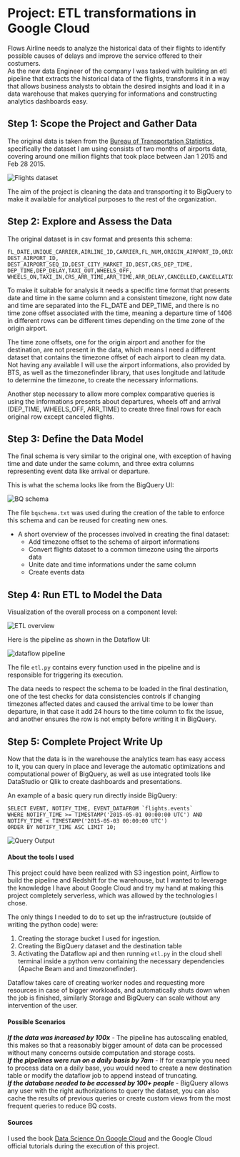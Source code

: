 # Project: ETL transformations in Google Cloud

Flows Airline needs to analyze the historical data of their flights to identify possible causes of delays and improve the service offered to their costumers.  
As the new data Engineer of the company I was tasked with building an etl pipeline that extracts the historical data of the flights, transforms it in a way that allows business analysts to obtain the desired insights and load it in a data warehouse that makes querying for informations and constructing analytics dashboards easy. 

## Step 1: Scope the Project and Gather Data

The original data is taken from the [Bureau of Transportation Statistics](https://www.transtats.bts.gov/airports.asp), specifically the dataset I am using consists of two months of airports data, 
covering around one million flights that took place between Jan 1 2015 and Feb 28 2015.

![Flights dataset](/Capstone%20Project/images/flights_data.png)

The aim of the project is cleaning the data and transporting it to BigQuery to make it available for analytical purposes to the rest of  the organization.

## Step 2: Explore and Assess the Data

The original dataset is in csv format and presents this schema:

```
FL_DATE,UNIQUE_CARRIER,AIRLINE_ID,CARRIER,FL_NUM,ORIGIN_AIRPORT_ID,ORIGIN_AIRPORT_SEQ_ID,ORIGIN_CITY_MARKET_ID,ORIGIN,  
DEST_AIRPORT_ID, DEST_AIRPORT_SEQ_ID,DEST_CITY_MARKET_ID,DEST,CRS_DEP_TIME, DEP_TIME,DEP_DELAY,TAXI_OUT,WHEELS_OFF,
WHEELS_ON,TAXI_IN,CRS_ARR_TIME,ARR_TIME,ARR_DELAY,CANCELLED,CANCELLATION_CODE,DIVERTED,DISTANCE
```

To make it suitable for analysis it needs a specific time format that presents date and time in the same column and a consistent timezone, right now date and time are separated into the FL_DATE and DEP_TIME, and there is no time zone offset associated with the time, meaning a departure time of 1406 in different rows can be different times depending on the time zone of the origin airport.

The time zone offsets, one for the origin airport and another for the destination, are not present in the data, which means I need a different dataset that contains the timezone offset of each airport to clean my data.  
Not having any available I will use the airport informations, also provided by BTS, as well as the timezonefinder library, that uses longitude and latitude to determine the timezone, to create the necessary informations.

Another step necessary to allow more complex comparative queries is using the informations presents about departures, wheels off and arrival (DEP_TIME, WHEELS_OFF, ARR_TIME) to create three final rows for each original row except canceled flights.

## Step 3: Define the Data Model

The final schema is very similar to the original one, with exception of having time and date under the same column, and three extra 
columns representing event data like arrival or departure.

This is what the schema looks like from the BigQuery UI:

![BQ schema](/Capstone%20Project/images/BQ_schema_full.jpg)

The file `bqschema.txt` was used during the creation of the table to enforce this schema and can be reused for creating new ones.

* A short overview of the processes involved in creating the final dataset:
	- Add timezone offset to the schema of airport informations
	- Convert flights dataset to a common timezone using the airports data
	- Unite date and time informations under the same column
	- Create events data

## Step 4: Run ETL to Model the Data

Visualization of the overall process on a component level:

![ETL overview](/Capstone%20Project/images/csv_file_to_bigquery.png)

Here is the pipeline as shown in the Dataflow UI:

![dataflow pipeline](/Capstone%20Project/images/dataflow_pipeline.png)

The file `etl.py` contains every function used in the pipeline and is responsible for triggering its execution.

The data needs to respect the schema to be loaded in the final destination, one of the test checks for data consistencies controls if changing timezones affected dates and caused the arrival time to be lower than departure, in that case it add 24 hours to the time column to fix the issue, and another ensures the row is not empty before writing it in BigQuery.

## Step 5: Complete Project Write Up

Now that the data is in the warehouse the analytics team has easy access to it, you can query in place and leverage the automatic optimizations and computational power of BigQuery, as well as use integrated tools like DataStudio or Qlik to create dashboards and presentations.

An example of a basic query run directly inside BigQuery: 

```
SELECT EVENT, NOTIFY_TIME, EVENT_DATAFROM `flights.events`
WHERE NOTIFY_TIME >= TIMESTAMP('2015-05-01 00:00:00 UTC') AND NOTIFY_TIME < TIMESTAMP('2015-05-03 00:00:00 UTC')
ORDER BY NOTIFY_TIME ASC LIMIT 10;
```
![Query Output](/Capstone%20Project/images/query.png)

#### About the tools I used

This project could have been realized with S3 ingestion point, Airflow to build the pipeline and Redshift for the warehouse, but I wanted to leverage the knowledge I have about Google Cloud and try my hand at making this project completely serverless, which was allowed by the technologies I chose.  

The only things I needed to do to set up the infrastructure (outside of writing the python code) were:
1. Creating the storage bucket I used for ingestion.
2. Creating the BigQuery dataset and the destination table
3. Activating the Dataflow api and then running `etl.py` in the cloud shell terminal inside a python venv containing the necessary dependencies (Apache Beam and and timezonefinder).

Dataflow takes care of creating worker nodes and requesting more resources in case of bigger workloads, and automatically shuts down when the job is finished, similarly Storage and BigQuery can scale without any intervention of the user.

#### Possible Scenarios
***If the data was increased by 100x*** - The pipeline has autoscaling enabled, this makes so that a reasonably bigger amount of data can be processed without many concerns outside computation and storage costs.  
***If the pipelines were run on a daily basis by 7am*** - If for example you need to process data on a daily base, you would need to create a new destination table or modify the dataflow job to append instead of truncating.  
***If the database needed to be accessed by 100+ people*** - BigQuery allows any user with the right authorizations to query the dataset, you can also cache the results of previous queries or create custom views from the most frequent queries to reduce BQ costs. 

#### Sources

I used the book [Data Science On Google Cloud](http://shop.oreilly.com/product/0636920057628.do) and the Google Cloud official tutorials during the execution of this project.
